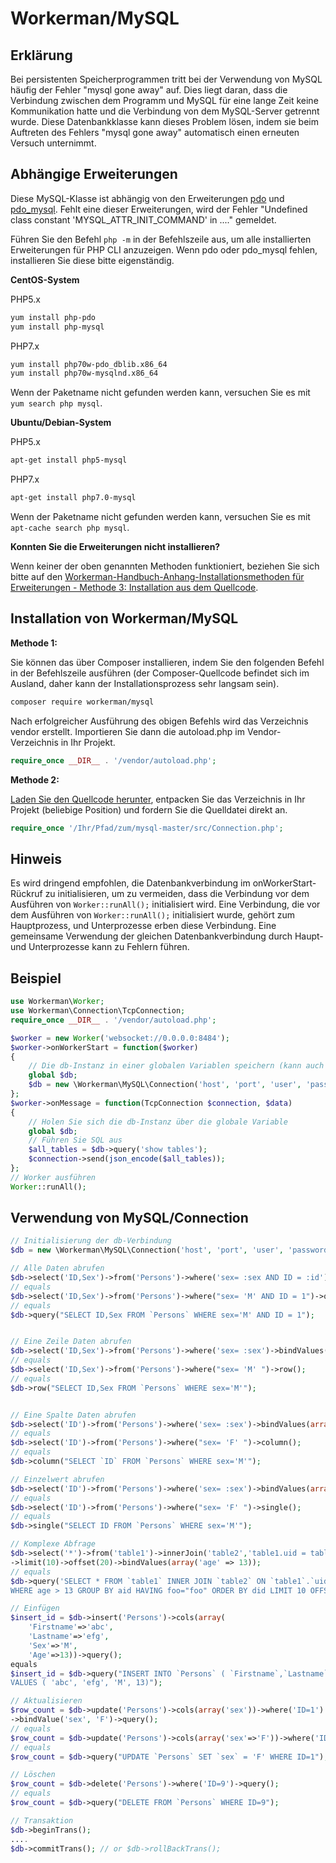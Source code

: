 # Workerman/MySQL

## Erklärung
Bei persistenten Speicherprogrammen tritt bei der Verwendung von MySQL häufig der Fehler "mysql gone away" auf. Dies liegt daran, dass die Verbindung zwischen dem Programm und MySQL für eine lange Zeit keine Kommunikation hatte und die Verbindung von dem MySQL-Server getrennt wurde. Diese Datenbankklasse kann dieses Problem lösen, indem sie beim Auftreten des Fehlers "mysql gone away" automatisch einen erneuten Versuch unternimmt.

## Abhängige Erweiterungen
Diese MySQL-Klasse ist abhängig von den Erweiterungen [pdo](https://php.net/manual/zh/book.pdo.php) und [pdo_mysql](https://php.net/manual/zh/ref.pdo-mysql.php). Fehlt eine dieser Erweiterungen, wird der Fehler "Undefined class constant 'MYSQL_ATTR_INIT_COMMAND' in ...." gemeldet.

Führen Sie den Befehl `php -m` in der Befehlszeile aus, um alle installierten Erweiterungen für PHP CLI anzuzeigen. Wenn pdo oder pdo_mysql fehlen, installieren Sie diese bitte eigenständig.

**CentOS-System**

PHP5.x
```bash
yum install php-pdo
yum install php-mysql
```

PHP7.x
```bash
yum install php70w-pdo_dblib.x86_64
yum install php70w-mysqlnd.x86_64
```
Wenn der Paketname nicht gefunden werden kann, versuchen Sie es mit `yum search php mysql`.

**Ubuntu/Debian-System**

PHP5.x
```bash
apt-get install php5-mysql
``` 

PHP7.x
```bash
apt-get install php7.0-mysql
```

Wenn der Paketname nicht gefunden werden kann, versuchen Sie es mit `apt-cache search php mysql`.

**Konnten Sie die Erweiterungen nicht installieren?**

Wenn keiner der oben genannten Methoden funktioniert, beziehen Sie sich bitte auf den [Workerman-Handbuch-Anhang-Installationsmethoden für Erweiterungen - Methode 3: Installation aus dem Quellcode](../appendices/install-extension.md).

## Installation von Workerman/MySQL
**Methode 1:**

Sie können das über Composer installieren, indem Sie den folgenden Befehl in der Befehlszeile ausführen (der Composer-Quellcode befindet sich im Ausland, daher kann der Installationsprozess sehr langsam sein).

```bash
composer require workerman/mysql
```

Nach erfolgreicher Ausführung des obigen Befehls wird das Verzeichnis vendor erstellt. Importieren Sie dann die autoload.php im Vendor-Verzeichnis in Ihr Projekt.

```php
require_once __DIR__ . '/vendor/autoload.php';
```

**Methode 2:**

[Laden Sie den Quellcode herunter](https://github.com/walkor/mysql/archive/master.zip), entpacken Sie das Verzeichnis in Ihr Projekt (beliebige Position) und fordern Sie die Quelldatei direkt an.

```php
require_once '/Ihr/Pfad/zum/mysql-master/src/Connection.php';
```

## Hinweis
Es wird dringend empfohlen, die Datenbankverbindung im onWorkerStart-Rückruf zu initialisieren, um zu vermeiden, dass die Verbindung vor dem Ausführen von `Worker::runAll();` initialisiert wird. Eine Verbindung, die vor dem Ausführen von `Worker::runAll();` initialisiert wurde, gehört zum Hauptprozess, und Unterprozesse erben diese Verbindung. Eine gemeinsame Verwendung der gleichen Datenbankverbindung durch Haupt- und Unterprozesse kann zu Fehlern führen.

## Beispiel
```php
use Workerman\Worker;
use Workerman\Connection\TcpConnection;
require_once __DIR__ . '/vendor/autoload.php';

$worker = new Worker('websocket://0.0.0.0:8484');
$worker->onWorkerStart = function($worker)
{
    // Die db-Instanz in einer globalen Variablen speichern (kann auch in einem statischen Klassenmember gespeichert werden)
    global $db;
    $db = new \Workerman\MySQL\Connection('host', 'port', 'user', 'password', 'db_name');
};
$worker->onMessage = function(TcpConnection $connection, $data)
{
    // Holen Sie sich die db-Instanz über die globale Variable
    global $db;
    // Führen Sie SQL aus
    $all_tables = $db->query('show tables');
    $connection->send(json_encode($all_tables));
};
// Worker ausführen
Worker::runAll();
```

## Verwendung von MySQL/Connection
```php
// Initialisierung der db-Verbindung
$db = new \Workerman\MySQL\Connection('host', 'port', 'user', 'password', 'db_name');

// Alle Daten abrufen
$db->select('ID,Sex')->from('Persons')->where('sex= :sex AND ID = :id')->bindValues(array('sex'=>'M', 'id' => 1))->query();
// equals
$db->select('ID,Sex')->from('Persons')->where("sex= 'M' AND ID = 1")->query();
// equals
$db->query("SELECT ID,Sex FROM `Persons` WHERE sex='M' AND ID = 1");


// Eine Zeile Daten abrufen
$db->select('ID,Sex')->from('Persons')->where('sex= :sex')->bindValues(array('sex'=>'M'))->row();
// equals
$db->select('ID,Sex')->from('Persons')->where("sex= 'M' ")->row();
// equals
$db->row("SELECT ID,Sex FROM `Persons` WHERE sex='M'");


// Eine Spalte Daten abrufen
$db->select('ID')->from('Persons')->where('sex= :sex')->bindValues(array('sex'=>'M'))->column();
// equals
$db->select('ID')->from('Persons')->where("sex= 'F' ")->column();
// equals
$db->column("SELECT `ID` FROM `Persons` WHERE sex='M'");

// Einzelwert abrufen
$db->select('ID')->from('Persons')->where('sex= :sex')->bindValues(array('sex'=>'M'))->single();
// equals
$db->select('ID')->from('Persons')->where("sex= 'F' ")->single();
// equals
$db->single("SELECT ID FROM `Persons` WHERE sex='M'");

// Komplexe Abfrage
$db->select('*')->from('table1')->innerJoin('table2','table1.uid = table2.uid')->where('age > :age')->groupBy(array('aid'))->having('foo="foo"')->orderByASC/*orderByDESC*/(array('did'))
->limit(10)->offset(20)->bindValues(array('age' => 13));
// equals
$db->query('SELECT * FROM `table1` INNER JOIN `table2` ON `table1`.`uid` = `table2`.`uid`
WHERE age > 13 GROUP BY aid HAVING foo="foo" ORDER BY did LIMIT 10 OFFSET 20');

// Einfügen
$insert_id = $db->insert('Persons')->cols(array(
    'Firstname'=>'abc',
    'Lastname'=>'efg',
    'Sex'=>'M',
    'Age'=>13))->query();
equals
$insert_id = $db->query("INSERT INTO `Persons` ( `Firstname`,`Lastname`,`Sex`,`Age`)
VALUES ( 'abc', 'efg', 'M', 13)");

// Aktualisieren
$row_count = $db->update('Persons')->cols(array('sex'))->where('ID=1')
->bindValue('sex', 'F')->query();
// equals
$row_count = $db->update('Persons')->cols(array('sex'=>'F'))->where('ID=1')->query();
// equals
$row_count = $db->query("UPDATE `Persons` SET `sex` = 'F' WHERE ID=1");

// Löschen
$row_count = $db->delete('Persons')->where('ID=9')->query();
// equals
$row_count = $db->query("DELETE FROM `Persons` WHERE ID=9");

// Transaktion
$db->beginTrans();
....
$db->commitTrans(); // or $db->rollBackTrans();

```
